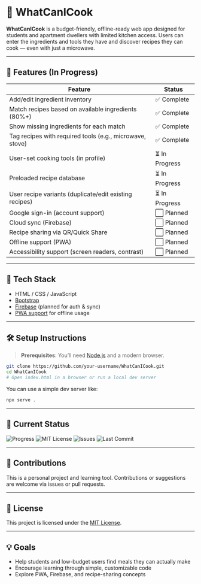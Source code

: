 # 🍳 WhatCanICook

**WhatCanICook** is a budget-friendly, offline-ready web app designed for students and apartment dwellers with limited kitchen access. Users can enter the ingredients and tools they have and discover recipes they can cook — even with just a microwave.

---

## 🚀 Features (In Progress)

| Feature | Status |
|--------|--------|
| Add/edit ingredient inventory | ✅ Complete |
| Match recipes based on available ingredients (80%+) | ✅ Complete |
| Show missing ingredients for each match | ✅ Complete |
| Tag recipes with required tools (e.g., microwave, stove) | ✅ Complete |
| User-set cooking tools (in profile) | ⏳ In Progress |
| Preloaded recipe database | ⏳ In Progress |
| User recipe variants (duplicate/edit existing recipes) | ⏳ In Progress |
| Google sign-in (account support) | ⬜ Planned |
| Cloud sync (Firebase) | ⬜ Planned |
| Recipe sharing via QR/Quick Share | ⬜ Planned |
| Offline support (PWA) | ⬜ Planned |
| Accessibility support (screen readers, contrast) | ⬜ Planned |

---

## 📱 Tech Stack

- HTML / CSS / JavaScript
- [Bootstrap](https://getbootstrap.com/)
- [Firebase](https://firebase.google.com/) (planned for auth & sync)
- [PWA support](https://web.dev/progressive-web-apps/) for offline usage

---

## 🛠️ Setup Instructions

> **Prerequisites**: You’ll need [Node.js](https://nodejs.org/) and a modern browser.

```bash
git clone https://github.com/your-username/WhatCanICook.git
cd WhatCanICook
# Open index.html in a browser or run a local dev server
```

You can use a simple dev server like:
```bash
npx serve .
```

---

## 🧪 Current Status

![Progress](https://img.shields.io/badge/Progress-25%25-blue)
![MIT License](https://img.shields.io/badge/license-MIT-green)
![Issues](https://img.shields.io/github/issues/your-username/WhatCanICook)
![Last Commit](https://img.shields.io/github/last-commit/your-username/WhatCanICook)

---

## 🤝 Contributions

This is a personal project and learning tool. Contributions or suggestions are welcome via issues or pull requests.

---

## 📝 License

This project is licensed under the [MIT License](LICENSE).

---

## 💡 Goals

- Help students and low-budget users find meals they can actually make
- Encourage learning through simple, customizable code
- Explore PWA, Firebase, and recipe-sharing concepts
